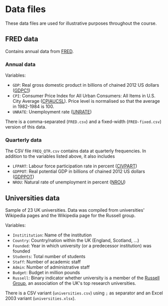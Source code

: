 # Data files 

These data files are used for illustrative purposes throughout the course.

## FRED data

Contains annual data from [FRED](https://fred.stlouisfed.org/).

### Annual data

Variables:

-   `GDP`: Real gross domestic product in billions of chained
    2012 US dollars ([GDPC1](https://fred.stlouisfed.org/series/GDPC1))
-   `CPI`: Consumer Price Index for All Urban Consumers: All Items in U.S. City Average
    ([CPIAUCSL](https://fred.stlouisfed.org/series/CPIAUCSL)).
    Price level is normalised so that the average in 1982-1984
    is 100.
-   `UNRATE`: Unemployment rate ([UNRATE](https://fred.stlouisfed.org/series/UNRATE))

There is a comma-separated (`FRED.csv`) and a fixed-width
(`FRED-fixed.csv`) version of this data.

### Quarterly data

The CSV file `FREQ_QTR.csv` contains data at quarterly frequencies.
In addition to the variables listed above, it also includes

-   `LFPART`: Labour force participation rate in percent
    ([CIVPART](https://fred.stlouisfed.org/series/CIVPART))
-   `GDPPOT`: Real potential GDP in billions of chained 
    2012 US dollars ([GDPPOT](https://fred.stlouisfed.org/series/GDPPOT))
-   `NROU`: Natural rate of unemployment in percent 
    ([NROU](https://fred.stlouisfed.org/series/NROU))

## Universities data

Sample of 23 UK universities. Data was compiled
from universities' Wikipedia pages and the Wikipedia
page for the Russell group.

Variables:

-   `Instititution`: Name of the institution
-   `Country`: Country/nation within the UK (England, Scotland, ...)
-   `Founded`: Year in which university (or a predecessor institution)
    was founded
-   `Students`: Total number of students
-   `Staff`: Number of academic staff
-   `Admin`: Number of administrative staff
-   `Budget`: Budget in million pounds
-   `Russell`: Binary indicator whether university is a member of the
    [Russell Group](https://en.wikipedia.org/wiki/Russell_Group),
    an association of the UK's top research universities.
    
There is a CSV variant (`universities.csv`) using `;`
as separator and an Excel 2003 variant (`universities.xlsx`). 